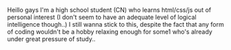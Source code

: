 Heillo gays I'm a high school student (CN) who learns html/css/js out of personal interest (I don't seem to have an adequate level of logical intelligence though..)
I still wanna stick to this, despite the fact that any form of coding wouldn't be a hobby relaxing enough for some1 who's already under great pressure of study..
<!---
DiracBasin/DiracBasin is a ✨ special ✨ repository because its `README.md` (this file) appears on your GitHub profile.
You can click the Preview link to take a look at your changes.
--->
